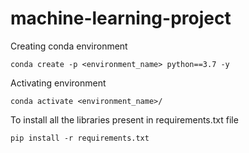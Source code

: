 # machine-learning-project
Creating conda environment
```
conda create -p <environment_name> python==3.7 -y
```

Activating environment
``` 
conda activate <environment_name>/
```

To install all the libraries present in requirements.txt file
``` 
pip install -r requirements.txt
```

